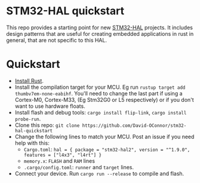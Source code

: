 # STM32-HAL quickstart

This repo provides a starting point for new [STM32-HAL](https://github.com/David-OConnor/stm32-hal)
projects. It includes design patterns that are useful for creating embedded applications
in rust in general, that are not specific to this HAL.


# Quickstart
- [Install Rust](https://www.rust-lang.org/tools/install).
- Install the compilation target for your MCU. Eg run `rustup target add thumbv7em-none-eabihf`. You'll need to change the last part if using a Cortex-M0, Cortex-M33, (Eg Stm32G0 or L5 respectively) or if you don't want to use hardware floats.
- Install flash and debug tools: `cargo install flip-link`, `cargo install probe-run`.
- Clone this repo: `git clone https://github.com/David-OConnor/stm32-hal-quickstart`
- Change the following lines to match your MCU. Post an issue if you need help with this:
  - `Cargo.toml`: `hal = { package = "stm32-hal2", version = "^1.9.0", features = ["l4x3", "l4rt"] }`
  - `memory.x`: `FLASH` and `RAM` lines
  - `.cargo/config.toml`: `runner` and `target` lines.
- Connect your device. Run `cargo run --release` to compile and flash.
